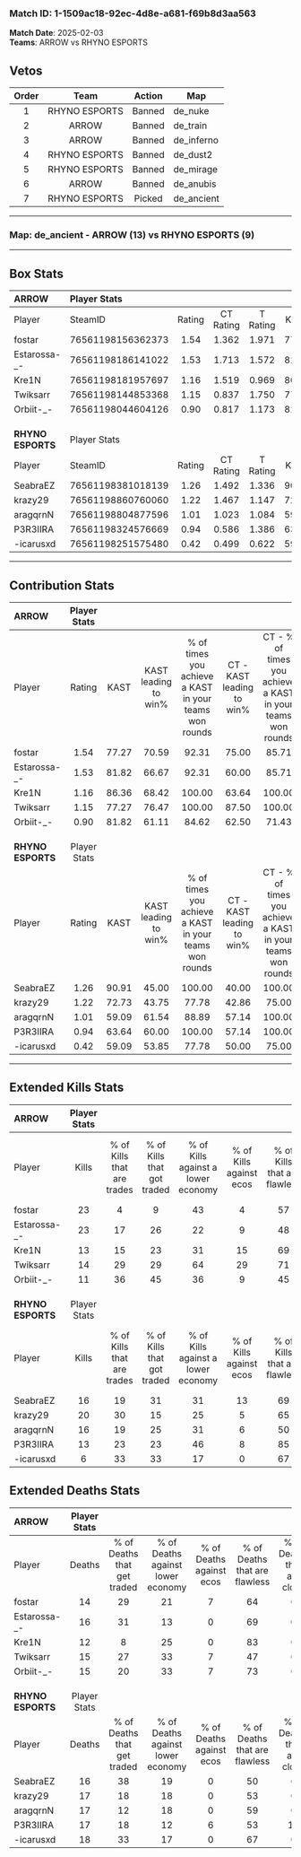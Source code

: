 ### Match ID: 1-1509ac18-92ec-4d8e-a681-f69b8d3aa563  
**Match Date**: 2025-02-03  
**Teams**: ARROW vs RHYNO ESPORTS  

## Vetos  

| Order | Team | Action | Map |
| :---: | :--: | :----: | --- |
| 1 | RHYNO ESPORTS | Banned | de_nuke |
| 2 | ARROW | Banned | de_train |
| 3 | ARROW | Banned | de_inferno |
| 4 | RHYNO ESPORTS | Banned | de_dust2 |
| 5 | RHYNO ESPORTS | Banned | de_mirage |
| 6 | ARROW | Banned | de_anubis |
| 7 | RHYNO ESPORTS | Picked | de_ancient |

---  

### **Map**: de_ancient - ARROW (13) vs RHYNO ESPORTS (9)  
---  

## Box Stats  

| **ARROW**         | Player Stats      |        |           |          |       |       |       |         |        |      |     |
| :- | :- | :-: | :-: | :-: | :-: | :-: | :-: | :-: | :-: | :-: | :-: |
| Player            | SteamID           | Rating | CT Rating | T Rating | KAST  |  ADR  | Kills | Assists | Deaths | K/D  | HS% |
| fostar            | 76561198156362373 |  1.54  |   1.362   |  1.971   | 77.27 | 102.7 |  23   |    5    |   14   | 1.64 | 39  |
| Estarossa-_-      | 76561198186141022 |  1.53  |   1.713   |  1.572   | 81.82 | 106.1 |  23   |    3    |   16   | 1.44 | 52  |
| Kre1N             | 76561198181957697 |  1.16  |   1.519   |  0.969   | 86.36 | 67.6  |  13   |    8    |   12   | 1.08 | 61  |
| Twiksarr          | 76561198144853368 |  1.15  |   0.837   |  1.750   | 77.27 | 95.7  |  14   |    8    |   15   | 0.93 | 42  |
| Orbiit-_-         | 76561198044604126 |  0.90  |   0.817   |  1.173   | 81.82 | 53.7  |  11   |    1    |   15   | 0.73 | 45  |
|                   |                   |        |           |          |       |       |       |         |        |      |     |
|                   |                   |        |           |          |       |       |       |         |        |      |     |
|                   |                   |        |           |          |       |       |       |         |        |      |     |
| **RHYNO ESPORTS** | Player Stats      |        |           |          |       |       |       |         |        |      |     |
| Player            | SteamID           | Rating | CT Rating | T Rating | KAST  |  ADR  | Kills | Assists | Deaths | K/D  | HS% |
| SeabraEZ          | 76561198381018139 |  1.26  |   1.492   |  1.336   | 90.91 | 79.1  |  16   |    9    |   16   | 1.00 | 56  |
| krazy29           | 76561198860760060 |  1.22  |   1.467   |  1.147   | 72.73 | 76.4  |  20   |    2    |   17   | 1.18 | 45  |
| aragqrnN          | 76561198804877596 |  1.01  |   1.023   |  1.084   | 59.09 | 84.6  |  16   |    6    |   17   | 0.94 | 56  |
| P3R3IIRA          | 76561198324576669 |  0.94  |   0.586   |  1.386   | 63.64 | 85.9  |  13   |    9    |   17   | 0.76 | 76  |
| -icarusxd         | 76561198251575480 |  0.42  |   0.499   |  0.622   | 59.09 | 32.8  |   6   |    5    |   18   | 0.33 | 33  |
---  

## Contribution Stats  

| **ARROW**         | Player Stats |       |                      |                                                        |                           |                                                             |                          |                                                            |
| :- | :-: | :-: | :-: | :-: | :-: | :-: | :-: | :-: |
| Player            |    Rating    | KAST  | KAST leading to win% | % of times you achieve a KAST in your teams won rounds | CT - KAST leading to win% | CT - % of times you achieve a KAST in your teams won rounds | T - KAST leading to win% | T - % of times you achieve a KAST in your teams won rounds |
| fostar            |     1.54     | 77.27 |        70.59         |                         92.31                          |           75.00           |                            85.71                            |          66.67           |                           100.00                           |
| Estarossa-_-      |     1.53     | 81.82 |        66.67         |                         92.31                          |           60.00           |                            85.71                            |          75.00           |                           100.00                           |
| Kre1N             |     1.16     | 86.36 |        68.42         |                         100.00                         |           63.64           |                           100.00                            |          75.00           |                           100.00                           |
| Twiksarr          |     1.15     | 77.27 |        76.47         |                         100.00                         |           87.50           |                           100.00                            |          66.67           |                           100.00                           |
| Orbiit-_-         |     0.90     | 81.82 |        61.11         |                         84.62                          |           62.50           |                            71.43                            |          60.00           |                           100.00                           |
|                   |              |       |                      |                                                        |                           |                                                             |                          |                                                            |
|                   |              |       |                      |                                                        |                           |                                                             |                          |                                                            |
|                   |              |       |                      |                                                        |                           |                                                             |                          |                                                            |
| **RHYNO ESPORTS** | Player Stats |       |                      |                                                        |                           |                                                             |                          |                                                            |
| Player            |    Rating    | KAST  | KAST leading to win% | % of times you achieve a KAST in your teams won rounds | CT - KAST leading to win% | CT - % of times you achieve a KAST in your teams won rounds | T - KAST leading to win% | T - % of times you achieve a KAST in your teams won rounds |
| SeabraEZ          |     1.26     | 90.91 |        45.00         |                         100.00                         |           40.00           |                           100.00                            |          50.00           |                           100.00                           |
| krazy29           |     1.22     | 72.73 |        43.75         |                         77.78                          |           42.86           |                            75.00                            |          44.44           |                           80.00                            |
| aragqrnN          |     1.01     | 59.09 |        61.54         |                         88.89                          |           57.14           |                           100.00                            |          66.67           |                           80.00                            |
| P3R3IIRA          |     0.94     | 63.64 |        60.00         |                         100.00                         |           57.14           |                           100.00                            |          62.50           |                           100.00                           |
| -icarusxd         |     0.42     | 59.09 |        53.85         |                         77.78                          |           50.00           |                            75.00                            |          57.14           |                           80.00                            |
---  

## Extended Kills Stats  

| **ARROW**         | Player Stats |                            |                            |                                    |                         |                              |                                 |                                       |                    |           |
| :- | :-: | :-: | :-: | :-: | :-: | :-: | :-: | :-: | :-: | :-: |
| Player            |    Kills     | % of Kills that are trades | % of Kills that got traded | % of Kills against a lower economy | % of Kills against ecos | % of Kills that are flawless | % of Kills that are close duels | % of Kills that are assisted by flash | Pistol Round Kills | AWP Kills |
| fostar            |      23      |             4              |             9              |                 43                 |            4            |              57              |                0                |                   4                   |         0          |     5     |
| Estarossa-_-      |      23      |             17             |             26             |                 22                 |            9            |              48              |                0                |                  13                   |         0          |     1     |
| Kre1N             |      13      |             15             |             23             |                 31                 |           15            |              69              |                0                |                   0                   |         6          |     3     |
| Twiksarr          |      14      |             29             |             29             |                 64                 |           29            |              71              |                7                |                   7                   |         0          |     0     |
| Orbiit-_-         |      11      |             36             |             45             |                 36                 |            9            |              45              |               18                |                   9                   |         0          |     1     |
|                   |              |                            |                            |                                    |                         |                              |                                 |                                       |                    |           |
|                   |              |                            |                            |                                    |                         |                              |                                 |                                       |                    |           |
|                   |              |                            |                            |                                    |                         |                              |                                 |                                       |                    |           |
| **RHYNO ESPORTS** | Player Stats |                            |                            |                                    |                         |                              |                                 |                                       |                    |           |
| Player            |    Kills     | % of Kills that are trades | % of Kills that got traded | % of Kills against a lower economy | % of Kills against ecos | % of Kills that are flawless | % of Kills that are close duels | % of Kills that are assisted by flash | Pistol Round Kills | AWP Kills |
| SeabraEZ          |      16      |             19             |             31             |                 31                 |           13            |              69              |                0                |                   6                   |         0          |     1     |
| krazy29           |      20      |             30             |             15             |                 25                 |            5            |              65              |                0                |                   5                   |         2          |     2     |
| aragqrnN          |      16      |             19             |             25             |                 31                 |            6            |              50              |                0                |                   0                   |         0          |     0     |
| P3R3IIRA          |      13      |             23             |             23             |                 46                 |            8            |              85              |                0                |                   8                   |         0          |     0     |
| -icarusxd         |      6       |             33             |             33             |                 17                 |            0            |              67              |                0                |                  17                   |         1          |     0     |
## Extended Deaths Stats  

| **ARROW**         | Player Stats |                             |                                   |                          |                               |                            |                           |               |
| :- | :-: | :-: | :-: | :-: | :-: | :-: | :-: | :-: |
| Player            |    Deaths    | % of Deaths that get traded | % of Deaths against lower economy | % of Deaths against ecos | % of Deaths that are flawless | % of Deaths that are close | % of Deaths while blinded | Deaths to AWP |
| fostar            |      14      |             29              |                21                 |            7             |              64               |             0              |            14             |       2       |
| Estarossa-_-      |      16      |             31              |                13                 |            0             |              69               |             0              |             0             |       0       |
| Kre1N             |      12      |              8              |                25                 |            0             |              83               |             0              |             0             |       0       |
| Twiksarr          |      15      |             27              |                33                 |            7             |              47               |             0              |            13             |       0       |
| Orbiit-_-         |      15      |             20              |                33                 |            7             |              73               |             0              |             0             |       1       |
|                   |              |                             |                                   |                          |                               |                            |                           |               |
|                   |              |                             |                                   |                          |                               |                            |                           |               |
|                   |              |                             |                                   |                          |                               |                            |                           |               |
| **RHYNO ESPORTS** | Player Stats |                             |                                   |                          |                               |                            |                           |               |
| Player            |    Deaths    | % of Deaths that get traded | % of Deaths against lower economy | % of Deaths against ecos | % of Deaths that are flawless | % of Deaths that are close | % of Deaths while blinded | Deaths to AWP |
| SeabraEZ          |      16      |             38              |                19                 |            0             |              50               |             6              |            13             |       0       |
| krazy29           |      17      |             18              |                18                 |            0             |              53               |             0              |             6             |       1       |
| aragqrnN          |      17      |             12              |                18                 |            0             |              59               |             0              |             6             |       3       |
| P3R3IIRA          |      17      |             18              |                12                 |            6             |              53               |             12             |             6             |       1       |
| -icarusxd         |      18      |             33              |                17                 |            0             |              67               |             0              |             6             |       1       |
